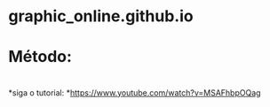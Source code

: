 # graphic_online.github.io

# Método: <h1>
 *siga o tutorial:
   *https://www.youtube.com/watch?v=MSAFhbpOQag 
